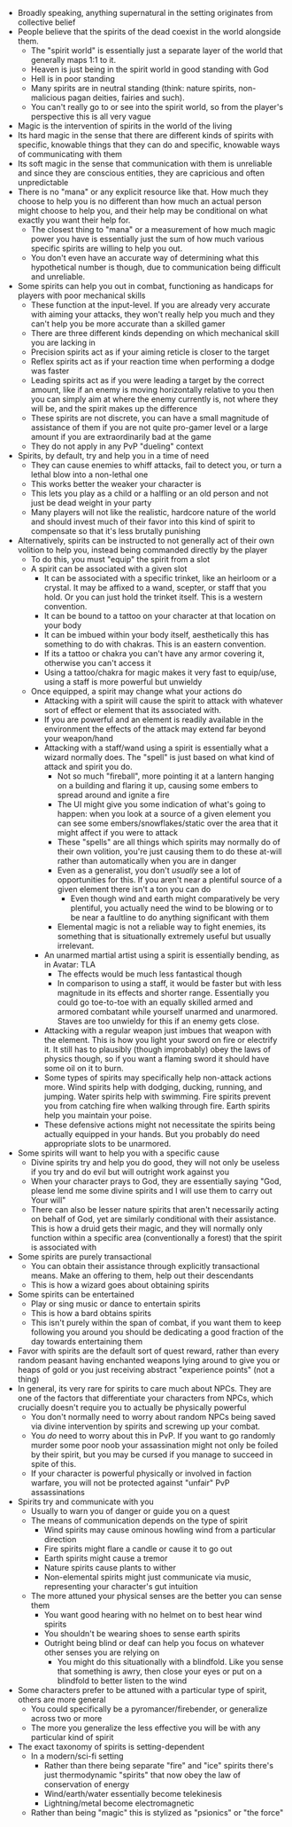 * Broadly speaking, anything supernatural in the setting originates from collective belief
* People believe that the spirits of the dead coexist in the world alongside them.
	* The "spirit world" is essentially just a separate layer of the world that generally maps 1:1 to it.
	* Heaven is just being in the spirit world in good standing with God
	* Hell is in poor standing
	* Many spirits are in neutral standing (think: nature spirits, non-malicious pagan deities, fairies and such).
	* You can't really go to or see into the spirit world, so from the player's perspective this is all very vague
* Magic is the intervention of spirits in the world of the living
* Its hard magic in the sense that there are different kinds of spirits with specific, knowable things that they can do and specific, knowable ways of communicating with them
* Its soft magic in the sense that communication with them is unreliable and since they are conscious entities, they are capricious and often unpredictable
* There is no "mana" or any explicit resource like that. How much they choose to help you is no different than how much an actual person might choose to help you, and their help may be conditional on what exactly you want their help for.
	* The closest thing to "mana" or a measurement of how much magic power you have is essentially just the sum of how much various specific spirits are willing to help you out.
	* You don't even have an accurate way of determining what this hypothetical number is though, due to communication being difficult and unreliable.
* Some spirits can help you out in combat, functioning as handicaps for players with poor mechanical skills
	* These function at the input-level. If you are already very accurate with aiming your attacks, they won't really help you much and they can't help you be more accurate than a skilled gamer
	* There are three different kinds depending on which mechanical skill you are lacking in
	* Precision spirits act as if your aiming reticle is closer to the target
	* Reflex spirits act as if your reaction time when performing a dodge was faster
	* Leading spirits act as if you were leading a target by the correct amount, like if an enemy is moving horizontally relative to you then you can simply aim at where the enemy currently is, not where they will be, and the spirit makes up the difference
	* These spirits are not discrete, you can have a small magnitude of assistance of them if you are not quite pro-gamer level or a large amount if you are extraordinarily bad at the game
	* They do not apply in any PvP "dueling" context
* Spirits, by default, try and help you in a time of need
	* They can cause enemies to whiff attacks, fail to detect you, or turn a lethal blow into a non-lethal one
	* This works better the weaker your character is
	* This lets you play as a child or a halfling or an old person and not just be dead weight in your party
	* Many players will not like the realistic, hardcore nature of the world and should invest much of their favor into this kind of spirit to compensate so that it's less brutally punishing
* Alternatively, spirits can be instructed to not generally act of their own volition to help you, instead being commanded directly by the player
	* To do this, you must "equip" the spirit from a slot
	* A spirit can be associated with a given slot
		* It can be associated with a specific trinket, like an heirloom or a crystal. It may be affixed to a wand, scepter, or staff that you hold. Or you can just hold the trinket itself. This is a western convention.
		* It can be bound to a tattoo on your character at that location on your body
		* It can be imbued within your body itself, aesthetically this has something to do with chakras. This is an eastern convention.
		* If its a tattoo or chakra you can't have any armor covering it, otherwise you can't access it
		* Using a tattoo/chakra for magic makes it very fast to equip/use, using a staff is more powerful but unwieldy
	* Once equipped, a spirit may change what your actions do
		* Attacking with a spirit will cause the spirit to attack with whatever sort of effect or element that its associated with.
		* If you are powerful and an element is readily available in the environment the effects of the attack may extend far beyond your weapon/hand
		* Attacking with a staff/wand using a spirit is essentially what a wizard normally does. The "spell" is just based on what kind of attack and spirit you do.
			* Not so much "fireball", more pointing it at a lantern hanging on a building and flaring it up, causing some embers to spread around and ignite a fire
			* The UI might give you some indication of what's going to happen: when you look at a source of a given element you can see some embers/snowflakes/static over the area that it might affect if you were to attack
			* These "spells" are all things which spirits may normally do of their own volition, you're just causing them to do these at-will rather than automatically when you are in danger
			* Even as a generalist, you don't *usually* see a lot of opportunities for this. If you aren't near a plentiful source of a given element there isn't a ton you can do
				* Even though wind and earth might comparatively be very plentiful, you actually need the wind to be blowing or to be near a faultline to do anything significant with them
			* Elemental magic is not a reliable way to fight enemies, its something that is situationally extremely useful but usually irrelevant.
		* An unarmed martial artist using a spirit is essentially bending, as in Avatar: TLA
			* The effects would be much less fantastical though
			* In comparison to using a staff, it would be faster but with less magnitude in its effects and shorter range. Essentially you could go toe-to-toe with an equally skilled armed and armored combatant while yourself unarmed and unarmored. Staves are too unwieldy for this if an enemy gets close.
		* Attacking with a regular weapon just imbues that weapon with the element. This is how you light your sword on fire or electrify it. It still has to plausibly (though improbably) obey the laws of physics though, so if you want a flaming sword it should have some oil on it to burn. 
		* Some types of spirits may specifically help non-attack actions more. Wind spirits help with dodging, ducking, running, and jumping. Water spirits help with swimming. Fire spirits prevent you from catching fire when walking through fire. Earth spirits help you maintain your poise.
		* These defensive actions might not necessitate the spirits being actually equipped in your hands. But you probably do need appropriate slots to be unarmored.
* Some spirits will want to help you with a specific cause
	* Divine spirits try and help you do good, they will not only be useless if you try and do evil but will outright work against you
	* When your character prays to God, they are essentially saying "God, please lend me some divine spirits and I will use them to carry out Your will"
	* There can also be lesser nature spirits that aren't necessarily acting on behalf of God, yet are similarly conditional with their assistance. This is how a druid gets their magic, and they will normally only function within a specific area (conventionally a forest) that the spirit is associated with
* Some spirits are purely transactional
	* You can obtain their assistance through explicitly transactional means. Make an offering to them, help out their descendants
	* This is how a wizard goes about obtaining spirits
* Some spirits can be entertained
	* Play or sing music or dance to entertain spirits
	* This is how a bard obtains spirits
	* This isn't purely within the span of combat, if you want them to keep following you around you should be dedicating a good fraction of the day towards entertaining them
* Favor with spirits are the default sort of quest reward, rather than every random peasant having enchanted weapons lying around to give you or heaps of gold or you just receiving abstract "experience points" (not a thing)
* In general, its very rare for spirits to care much about NPCs. They are one of the factors that differentiate your characters from NPCs, which crucially doesn't require you to actually be physically powerful
	* You don't normally need to worry about random NPCs being saved via divine intervention by spirits and screwing up your combat.
	* You *do* need to worry about this in PvP. If you want to go randomly murder some poor noob your assassination might not only be foiled by their spirit, but you may be cursed if you manage to succeed in spite of this.
	* If your character is powerful physically or involved in faction warfare, you will not be protected against "unfair" PvP assassinations
* Spirits try and communicate with you
	* Usually to warn you of danger or guide you on a quest
	* The means of communication depends on the type of spirit
		* Wind spirits may cause ominous howling wind from a particular direction
		* Fire spirits might flare a candle or cause it to go out
		* Earth spirits might cause a tremor
		* Nature spirits cause plants to wither
		* Non-elemental spirits might just communicate via music, representing your character's gut intuition
	* The more attuned your physical senses are the better you can sense them
		* You want good hearing with no helmet on to best hear wind spirits
		* You shouldn't be wearing shoes to sense earth spirits
		* Outright being blind or deaf can help you focus on whatever other senses you are relying on
			* You might do this situationally with a blindfold. Like you sense that something is awry, then close your eyes or put on a blindfold to better listen to the wind
* Some characters prefer to be attuned with a particular type of spirit, others are more general
	* You could specifically be a pyromancer/firebender, or generalize across two or more
	* The more you generalize the less effective you will be with any particular kind of spirit
* The exact taxonomy of spirits is setting-dependent
	* In a modern/sci-fi setting
		* Rather than there being separate "fire" and "ice" spirits there's just thermodynamic "spirits" that now obey the law of conservation of energy
		* Wind/earth/water essentially become telekinesis
		* Lightning/metal become electromagnetic
	* Rather than being "magic" this is stylized as "psionics" or "the force"